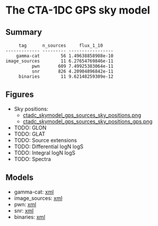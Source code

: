 # The CTA-1DC GPS sky model

## Summary

```
     tag      n_sources     flux_1_10    
------------- --------- -----------------
    gamma-cat        56 1.49638858908e-10
image_sources        11 6.27654769846e-11
          pwn       609 7.49925383064e-11
          snr       826 4.20904896842e-11
     binaries        11 9.62148259309e-12
```

## Figures

* Sky positions:
  * [ctadc_skymodel_gps_sources_sky_positions.png](ctadc_skymodel_gps_sources_sky_positions.png)
  * [ctadc_skymodel_gps_sources_sky_positions_gps.png](ctadc_skymodel_gps_sources_sky_positions_gps.png)
* TODO: GLON
* TODO: GLAT
* TODO: Source extensions
* TODO: Differential logN logS
* TODO: Integral logN logS
* TODO: Spectra

## Models

* gamma-cat: [xml](../sky_model/gamma-cat/ctadc_skymodel_gps_sources_gamma-cat2.xml)
* image_sources: [xml](../sky_model/image_sources/ctadc_skymodel_gps_sources_images.xml)
* pwn: [xml](../sky_model/pwn/ctadc_skymodel_gps_sources_pwn.xml)
* snr: [xml](../sky_model/snrs/ctadc_skymodel_gps_sources_snr_2.xml)
* binaries: [xml](../sky_model/binaries/ctadc_skymodel_gps_sources_binaries.xml)
